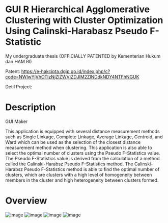 # GUI R Hierarchical Agglomerative Clustering with Cluster Optimization Using Calinski-Harabasz Pseudo F-Statistic
My undergraduate thesis (OFFICIALLY PATENTED by Kementerian Hukum dan HAM RI)

Patent: https://e-hakcipta.dgip.go.id/index.php/c?code=NWIwYjVhOTIzNjZlZWViZDJlM2ZlNDdkNDY4NTFhNGUK

Detil Project: 

# Description
GUI Maker

This application is equipped with several distance measurement methods such as Single Linkage, Complete Linkage, Average Linkage, Centroid, and Ward which can be used as the selection of the closest distance measurement method when clustering. This application is also able to select the optimal number of clusters using the Pseudo F-Statistics value. The Pseudo F-Statistics value is derived from the calculation of a method called the Calinski-Harabsz Pseudo F-Statistics method. The Calinski-Harabsz Pseudo F-Statistics method is able to find the optimal number of clusters, which are clusters with a high level of homogeneity between members in the cluster and high heterogeneity between clusters formed.

# Overview
![image](https://user-images.githubusercontent.com/102334577/161522163-b43de2b5-9c1e-4f4a-8663-f16298b31454.png)
![image](https://user-images.githubusercontent.com/102334577/161522283-723c152d-5d0b-4efd-be4e-f259b327bd86.png)
![image](https://user-images.githubusercontent.com/102334577/161522317-bf7a1e05-2a1d-49b3-b490-a5c985ab6ded.png)
![image](https://user-images.githubusercontent.com/102334577/161522363-c4c6b821-934f-44a0-a7fa-1bf2d94ca6bf.png)

